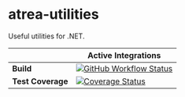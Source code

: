 # atrea-utilities
Useful utilities for .NET.

|     |  **Active Integrations**   |
| --- | --- |
| **Build** | [![GitHub Workflow Status](https://img.shields.io/github/workflow/status/itabaiyu/atrea-utilities/dotnetcore)](https://github.com/itabaiyu/atrea-utilities/actions?query=workflow%3Adotnetcore)
| **Test Coverage** | [![Coverage Status](https://coveralls.io/repos/github/itabaiyu/atrea-utilities/badge.svg?branch=master)](https://coveralls.io/github/itabaiyu/atrea-utilities?branch=master)

